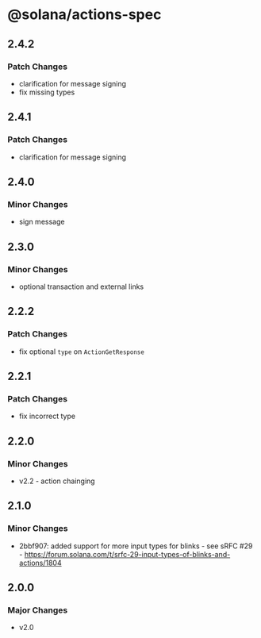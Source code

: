 # @solana/actions-spec

## 2.4.2

### Patch Changes

- clarification for message signing
- fix missing types

## 2.4.1

### Patch Changes

- clarification for message signing

## 2.4.0

### Minor Changes

- sign message

## 2.3.0

### Minor Changes

- optional transaction and external links

## 2.2.2

### Patch Changes

- fix optional `type` on `ActionGetResponse`

## 2.2.1

### Patch Changes

- fix incorrect type

## 2.2.0

### Minor Changes

- v2.2 - action chainging

## 2.1.0

### Minor Changes

- 2bbf907: added support for more input types for blinks - see sRFC #29 -
  https://forum.solana.com/t/srfc-29-input-types-of-blinks-and-actions/1804

## 2.0.0

### Major Changes

- v2.0
